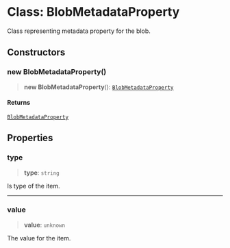 # Class: BlobMetadataProperty

Class representing metadata property for the blob.

## Constructors

### new BlobMetadataProperty()

> **new BlobMetadataProperty**(): [`BlobMetadataProperty`](BlobMetadataProperty.md)

#### Returns

[`BlobMetadataProperty`](BlobMetadataProperty.md)

## Properties

### type

> **type**: `string`

Is type of the item.

***

### value

> **value**: `unknown`

The value for the item.
